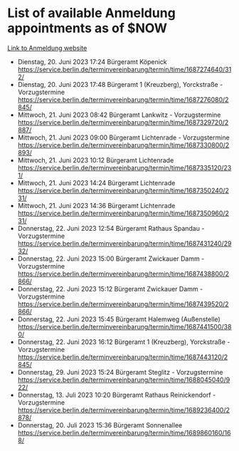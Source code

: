 # List of available Anmeldung appointments as of $NOW
[Link to Anmeldung website](https://service.berlin.de/terminvereinbarung/termin/tag.php?termin=1&anliegen[]=120686&dienstleisterlist=122210,122217,327316,122219,327312,122227,327314,122231,327346,122243,327348,122254,122252,329742,122260,329745,122262,329748,122271,327278,122273,327274,122277,327276,330436,122280,327294,122282,327290,122284,327292,122291,327270,122285,327266,122286,327264,122296,327268,150230,329760,122297,327286,122294,327284,122312,329763,122314,329775,122304,327330,122311,327334,122309,327332,317869,122281,327352,122279,329772,122283,122276,327324,122274,327326,122267,329766,122246,327318,122251,327320,122257,327322,122208,327298,122226,327300&herkunft=http%3A%2F%2Fservice.berlin.de%2Fdienstleistung%2F120686%2F)
- Dienstag, 20. Juni 2023 17:24 Bürgeramt Köpenick https://service.berlin.de/terminvereinbarung/termin/time/1687274640/312/
- Dienstag, 20. Juni 2023 17:48 Bürgeramt 1 (Kreuzberg), Yorckstraße - Vorzugstermine https://service.berlin.de/terminvereinbarung/termin/time/1687276080/2845/
- Mittwoch, 21. Juni 2023 08:42 Bürgeramt Lankwitz - Vorzugstermine https://service.berlin.de/terminvereinbarung/termin/time/1687329720/2887/
- Mittwoch, 21. Juni 2023 09:00 Bürgeramt Lichtenrade - Vorzugstermine https://service.berlin.de/terminvereinbarung/termin/time/1687330800/2893/
- Mittwoch, 21. Juni 2023 10:12 Bürgeramt Lichtenrade https://service.berlin.de/terminvereinbarung/termin/time/1687335120/231/
- Mittwoch, 21. Juni 2023 14:24 Bürgeramt Lichtenrade https://service.berlin.de/terminvereinbarung/termin/time/1687350240/231/
- Mittwoch, 21. Juni 2023 14:36 Bürgeramt Lichtenrade https://service.berlin.de/terminvereinbarung/termin/time/1687350960/231/
- Donnerstag, 22. Juni 2023 12:54 Bürgeramt Rathaus Spandau - Vorzugstermine https://service.berlin.de/terminvereinbarung/termin/time/1687431240/2932/
- Donnerstag, 22. Juni 2023 15:00 Bürgeramt Zwickauer Damm - Vorzugstermine https://service.berlin.de/terminvereinbarung/termin/time/1687438800/2866/
- Donnerstag, 22. Juni 2023 15:12 Bürgeramt Zwickauer Damm - Vorzugstermine https://service.berlin.de/terminvereinbarung/termin/time/1687439520/2866/
- Donnerstag, 22. Juni 2023 15:45 Bürgeramt Halemweg (Außenstelle) https://service.berlin.de/terminvereinbarung/termin/time/1687441500/380/
- Donnerstag, 22. Juni 2023 16:12 Bürgeramt 1 (Kreuzberg), Yorckstraße - Vorzugstermine https://service.berlin.de/terminvereinbarung/termin/time/1687443120/2845/
- Donnerstag, 29. Juni 2023 15:24 Bürgeramt Steglitz - Vorzugstermine https://service.berlin.de/terminvereinbarung/termin/time/1688045040/922/
- Donnerstag, 13. Juli 2023 10:20 Bürgeramt Rathaus Reinickendorf - Vorzugstermine https://service.berlin.de/terminvereinbarung/termin/time/1689236400/2878/
- Donnerstag, 20. Juli 2023 15:36 Bürgeramt Sonnenallee https://service.berlin.de/terminvereinbarung/termin/time/1689860160/168/
